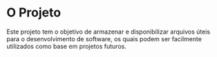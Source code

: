 # O Projeto #

Este projeto tem o objetivo de armazenar e disponibilizar arquivos úteis para o desenvolvimento de software, os quais podem ser facilmente utilizados como base em projetos futuros.